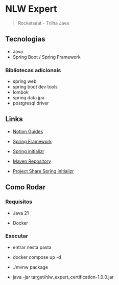 # NLW Expert

> Rocketseat - Trilha Java

## Tecnologias

- Java
- Spring Boot / Spring Framework

### Bibliotecas adicionais

- spring web
- spring boot dev tools
- lombok
- spring data jpa
- postgresql driver

## Links

- [Notion Guides](https://efficient-sloth-d85.notion.site/NLW-14-Expert-9e11ff472de64b08a5f9e277a20c3ecc)

- [Spring Framework](https://spring.io/)

- [Spring initializr](https://start.spring.io/)

- [Maven Repository](https://mvnrepository.com/)

- [Project Share Spring initializr](https://start.spring.io/#!type=maven-project&language=java&platformVersion=3.2.2&packaging=jar&jvmVersion=21&groupId=com.rocketseat&artifactId=nlw_expert_certification&name=nlw_expert_certification&description=Projeto%20do%20NLW%20Expert%20Thilha%20Java&packageName=com.rocketseat.nlw_expert_certification&dependencies=web,devtools,lombok,data-jpa,postgresql)

## Como Rodar

### Requisitos

- Java 21

- Docker

### Executar

- entrar nesta pasta

- docker compose up -d

- ./mvnw package

- java -jar target/nlw_expert_certification-1.0.0.jar
